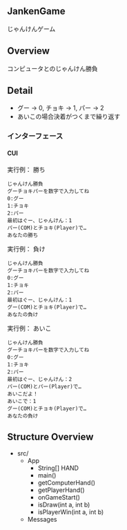 ## JankenGame

じゃんけんゲーム

## Overview

コンピュータとのじゃんけん勝負

## Detail

- グー -> 0, チョキ -> 1, パー -> 2
- あいこの場合決着がつくまで繰り返す

### インターフェース

#### CUI

実行例： 勝ち

``` console
じゃんけん勝負
グーチョキパーを数字で入力してね
0:グー
1:チョキ
2:パー
最初はぐー、じゃんけん：1
パー(COM)とチョキ(Player)で…
あなたの勝ち
```

実行例： 負け

``` console
じゃんけん勝負
グーチョキパーを数字で入力してね
0:グー
1:チョキ
2:パー
最初はぐー、じゃんけん：1
グー(COM)とチョキ(Player)で…
あなたの負け
```

実行例： あいこ

``` console
じゃんけん勝負
グーチョキパーを数字で入力してね
0:グー
1:チョキ
2:パー
最初はぐー、じゃんけん：2
パー(COM)とパー(Player)で…
あいこだよ！
あいこで：1
グー(COM)とチョキ(Player)で…
あなたの負け
```

## Structure Overview

- src/
    - App
        - String[] HAND
        - main()
        - getComputerHand()
        - getPlayerHand()
        - onGameStart()
        - isDraw(int a, int b)
        - isPlayerWin(int a, int b)
    - Messages